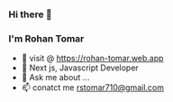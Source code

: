 ### Hi there 👋



### I'm Rohan Tomar 

- 🔭 visit @ https://rohan-tomar.web.app
- 🌱 Next js, Javascript Developer
- 💬 Ask me about ...
- 📫 conatct me rstomar710@gmail.com

